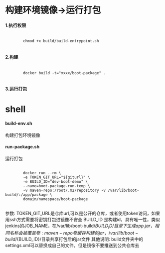 # 构建环境镜像->运行打包
#### 1.执行权限
<pre>
    <code>
        chmod +x build/build-entrypoint.sh
    </code>
</pre>
#### 2.构建
<pre>
    <code>
        docker build -t="xxxx/boot-package" .
    </code>
</pre>
#### 3.运行打包

# shell
#### build-env.sh
构建打包环境镜像
#### run-package.sh
运行打包

<pre>
    <code>
        docker run --rm \
        -e TOKEN_GIT_URL="${giturl}" \
        -e BUILD_ID="dev-boot-demo" \
        --name=boot-package-run-temp \
        -v maven-repo:/root/.m2/repository -v /var/lib/boot-build/:/app/package \
        domain/namespace/boot-package
    </code>
</pre>
参数:
TOKEN_GIT_URL是仓库url,可以是公开的仓库，或者使用token访问，如果用ssh方式需要将密钥打包进镜像不安全
BUILD_ID 是构建id，具有唯一性，类似jenkins的JOB_NAME，在/var/lib/boot-build/${BUILD_ID}/目录下生成app.jar，相同名称会被覆盖
卷:
maven-repo卷缓存构建的jar，/var/lib/boot-build/${BUILD_ID}/目录共享打包后的jar文件
其他说明:
build文件夹中的settings.xml可以替换成自己的文件，但是镜像不要推送到公共仓库去